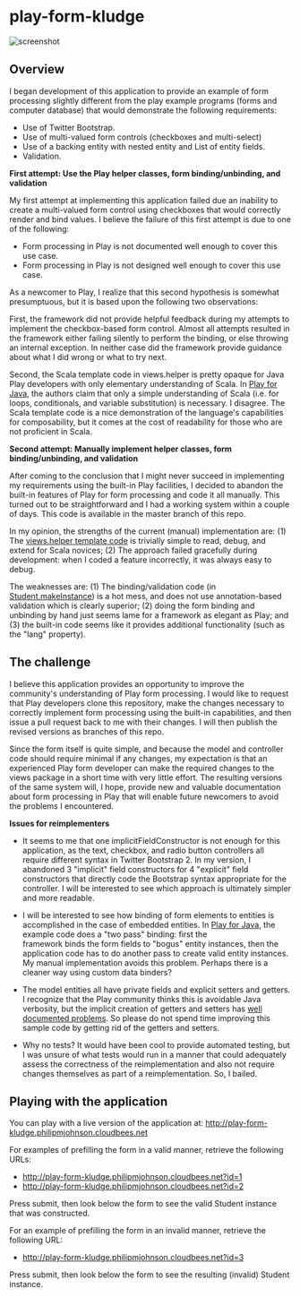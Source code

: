 play-form-kludge
================

![screenshot](https://raw.github.com/philipmjohnson/play-form-kludge/master/doc/play-form-kludge-homepage.png)


Overview
--------

I began development of this application to provide an example of form processing slightly different 
from the play example programs (forms and computer database) that would demonstrate the following 
requirements:

  * Use of Twitter Bootstrap.
  * Use of multi-valued form controls (checkboxes and multi-select)
  * Use of a backing entity with nested entity and List of entity fields.
  * Validation.
  
**First attempt: Use the Play helper classes, form binding/unbinding, and validation**

My first attempt at implementing this application failed due an inability to create a multi-valued 
form control using checkboxes that would correctly render and bind values. I believe the 
failure of this first attempt is due to one of the following:

  * Form processing in Play is not documented well enough to cover this use case.
  * Form processing in Play is not designed well enough to cover this use case. 
  
As a newcomer to Play, I realize that this second hypothesis is somewhat presumptuous, but it is
based upon the following two observations:

First, the framework did not provide helpful feedback during my attempts to implement the checkbox-based form
control.  Almost all attempts resulted in the framework either failing silently to perform the binding,
or else throwing an internal exception.  In neither case did the framework provide guidance about
what I did wrong or what to try next.

Second, the Scala template code in views.helper is pretty opaque for Java Play developers
with only elementary understanding of Scala.   In [Play for Java](http://www.manning.com/leroux/),
the authors claim that only a simple understanding of Scala (i.e. for loops, conditionals,
and variable substitution) is necessary.  I disagree.  The Scala template code is a nice demonstration
of the language's capabilities for composability, but it comes at the cost of readability for 
those who are not proficient in Scala.  

**Second attempt: Manually implement helper classes, form binding/unbinding, and validation**

After coming to the conclusion that I might never succeed in implementing my requirements using the built-in Play 
facilities, I decided to abandon the built-in features of Play
for form processing and code it all manually.  This turned out to be straightforward and
I had a working system within a couple of days.  This code is available in the master
branch of this repo.  

In my opinion, the strengths of the current (manual) implementation are:  (1) The [views.helper template code](https://github.com/philipmjohnson/play-form-kludge/tree/master/app/views/helper) is 
trivially simple to read, debug, and extend for Scala novices; (2) The approach failed gracefully 
during development: when I coded a feature incorrectly, it was always easy to debug.

The weaknesses are: (1) The binding/validation code (in [Student.makeInstance](https://github.com/philipmjohnson/play-form-kludge/blob/master/app/models/Student.java#L40-119)) is a hot mess, and does
not use annotation-based validation which is clearly superior; (2) doing the
form binding and unbinding by hand just seems lame for a framework as elegant as Play; and 
(3) the built-in code seems like it provides additional functionality (such as the "lang" property).

The challenge
-------------

I believe this application provides an opportunity to improve the community's understanding of
Play form processing.  I would like to request that Play developers clone this repository, 
make the changes necessary to correctly implement form processing using the built-in 
capabilities, and then issue a pull request back to me with their changes.  I will then publish
the revised versions as branches of this repo.   

Since the form itself is quite simple, and because the model and controller code should require minimal if any 
changes, my expectation is that an experienced Play form developer can make the required changes
to the views package in a short time with very little effort. The resulting versions of the same system will,
I hope, provide new and valuable documentation about form processing in Play that will enable
future newcomers to avoid the problems I encountered.

**Issues for reimplementers**

  * It seems to me that one implicitFieldConstructor is not enough for this application, as the 
    text, checkbox, and radio button controllers all require different syntax in Twitter Bootstrap 2.  In my version,
    I abandoned 3 "implicit" field constructors for 4 "explicit" field constructors that directly
    code the Bootstrap syntax appropriate for the controller. I will be interested to see which
    approach is ultimately simpler and more readable.
    
  * I will be interested to see how binding of form elements to entities is accomplished in the
    case of embedded entities. In [Play for Java](http://www.manning.com/leroux/), the example code does a "two pass" binding: first the    
    framework binds the form fields to "bogus" entity instances, then the application code has to
    do another pass to create valid entity instances.  My manual implementation avoids this problem.  Perhaps
    there is a cleaner way using custom data binders?
    
  * The model entities all have private fields and explicit setters and getters.  I recognize that 
    the Play community thinks this is avoidable Java verbosity, but the implicit creation of getters and 
    setters has [well documented problems](http://www.manning-sandbox.com/thread.jspa?messageID=143570&#143570).
    So please do not spend time improving this sample code by getting rid of the getters and setters.

  * Why no tests?   It would have been cool to provide automated testing, but I was unsure of what
    tests would run in a manner that could adequately assess the correctness of the reimplementation 
    and also not require changes themselves as part of a reimplementation. So, I bailed.
    
Playing with the application
----------------------------

You can play with a live version of the application at: http://play-form-kludge.philipmjohnson.cloudbees.net

For examples of prefilling the form in a valid manner, retrieve the following URLs:

  * http://play-form-kludge.philipmjohnson.cloudbees.net?id=1
  * http://play-form-kludge.philipmjohnson.cloudbees.net?id=2

Press submit, then look below the form to see the valid Student instance that was constructed.

For an example of prefilling the form in an invalid manner, retrieve the following URL:

  * http://play-form-kludge.philipmjohnson.cloudbees.net?id=3

Press submit, then look below the form to see the resulting (invalid) Student instance.
    








